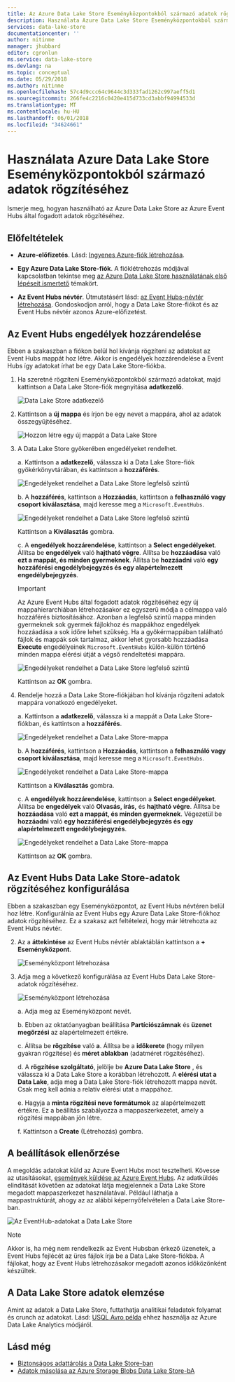 ```yaml
---
title: Az Azure Data Lake Store Eseményközpontokból származó adatok rögzítéséhez |} Microsoft Docs
description: Használata Azure Data Lake Store Eseményközpontokból származó adatok rögzítéséhez
services: data-lake-store
documentationcenter: ''
author: nitinme
manager: jhubbard
editor: cgronlun
ms.service: data-lake-store
ms.devlang: na
ms.topic: conceptual
ms.date: 05/29/2018
ms.author: nitinme
ms.openlocfilehash: 57c4d9ccc64c9644c3d333fad1262c997aeff5d1
ms.sourcegitcommit: 266fe4c2216c0420e415d733cd3abbf94994533d
ms.translationtype: MT
ms.contentlocale: hu-HU
ms.lasthandoff: 06/01/2018
ms.locfileid: "34624661"
---
```

# <a name="use-azure-data-lake-store-to-capture-data-from-event-hubs"></a>Használata Azure Data Lake Store Eseményközpontokból származó adatok rögzítéséhez

Ismerje meg, hogyan használható az Azure Data Lake Store az Azure Event Hubs által fogadott adatok rögzítéséhez.

## <a name="prerequisites"></a>Előfeltételek

* **Azure-előfizetés**. Lásd: [Ingyenes Azure-fiók létrehozása](https://azure.microsoft.com/pricing/free-trial/).

* **Egy Azure Data Lake Store-fiók**. A fióklétrehozás módjával kapcsolatban tekintse meg [az Azure Data Lake Store használatának első lépéseit ismertető](data-lake-store-get-started-portal.md) témakört.

*  **Az Event Hubs névtér**. Útmutatásért lásd: [az Event Hubs-névtér létrehozása](../event-hubs/event-hubs-create.md#create-an-event-hubs-namespace). Gondoskodjon arról, hogy a Data Lake Store-fiókot és az Event Hubs névtér azonos Azure-előfizetést.


## <a name="assign-permissions-to-event-hubs"></a>Az Event Hubs engedélyek hozzárendelése

Ebben a szakaszban a fiókon belül hol kívánja rögzíteni az adatokat az Event Hubs mappát hoz létre. Akkor is engedélyek hozzárendelése a Event Hubs így adatokat írhat be egy Data Lake Store-fiókba. 

1. Ha szeretné rögzíteni Eseményközpontokból származó adatokat, majd kattintson a Data Lake Store-fiók megnyitása **adatkezelő**.

    ![Data Lake Store adatkezelő](./media/data-lake-store-archive-eventhub-capture/data-lake-store-open-data-explorer.png "Data Lake Store adatkezelő")

2.  Kattintson a **új mappa** és írjon be egy nevet a mappára, ahol az adatok összegyűjtéséhez.

    ![Hozzon létre egy új mappát a Data Lake Store](./media/data-lake-store-archive-eventhub-capture/data-lake-store-create-new-folder.png "hozzon létre egy új mappát a Data Lake Store-ban")

3. A Data Lake Store gyökerében engedélyeket rendelhet. 

    a. Kattintson a **adatkezelő**, válassza ki a Data Lake Store-fiók gyökérkönyvtárában, és kattintson a **hozzáférés**.

    ![Engedélyeket rendelhet a Data Lake Store legfelső szintű](./media/data-lake-store-archive-eventhub-capture/data-lake-store-assign-permissions-to-root.png "engedélyeket rendelhet a Data Lake Store gyökér")

    b. A **hozzáférés**, kattintson a **Hozzáadás**, kattintson a **felhasználó vagy csoport kiválasztása**, majd keresse meg a `Microsoft.EventHubs`. 

    ![Engedélyeket rendelhet a Data Lake Store legfelső szintű](./media/data-lake-store-archive-eventhub-capture/data-lake-store-assign-eventhub-sp.png "engedélyeket rendelhet a Data Lake Store gyökér")
    
    Kattintson a **Kiválasztás** gombra.

    c. A **engedélyek hozzárendelése**, kattintson a **Select engedélyeket**. Állítsa be **engedélyek** való **hajtható végre**. Állítsa be **hozzáadása** való **ezt a mappát, és minden gyermeknek**. Állítsa be **hozzáadni** való **egy hozzáférési engedélybejegyzés és egy alapértelmezett engedélybejegyzés**.

    > [!IMPORTANT]
    > Az Azure Event Hubs által fogadott adatok rögzítéséhez egy új mappahierarchiában létrehozásakor ez egyszerű módja a célmappa való hozzáférés biztosításához.  Azonban a legfelső szintű mappa minden gyermeknek sok gyermek fájlokhoz és mappákhoz engedélyek hozzáadása a sok időre lehet szükség.  Ha a gyökérmappában található fájlok és mappák sok tartalmaz, akkor lehet gyorsabb hozzáadása **Execute** engedélyeinek `Microsoft.EventHubs` külön-külön történő minden mappa elérési útját a végső rendeltetési mappára. 

    ![Engedélyeket rendelhet a Data Lake Store legfelső szintű](./media/data-lake-store-archive-eventhub-capture/data-lake-store-assign-eventhub-sp1.png "engedélyeket rendelhet a Data Lake Store gyökér")

    Kattintson az **OK** gombra.

4. Rendelje hozzá a Data Lake Store-fiókjában hol kívánja rögzíteni adatok mappára vonatkozó engedélyeket.

    a. Kattintson a **adatkezelő**, válassza ki a mappát a Data Lake Store-fiókban, és kattintson a **hozzáférés**.

    ![Engedélyeket rendelhet a Data Lake Store-mappa](./media/data-lake-store-archive-eventhub-capture/data-lake-store-assign-permissions-to-folder.png "engedélyeket rendelhet a Data Lake Store-mappa")

    b. A **hozzáférés**, kattintson a **Hozzáadás**, kattintson a **felhasználó vagy csoport kiválasztása**, majd keresse meg a `Microsoft.EventHubs`. 

    ![Engedélyeket rendelhet a Data Lake Store-mappa](./media/data-lake-store-archive-eventhub-capture/data-lake-store-assign-eventhub-sp.png "engedélyeket rendelhet a Data Lake Store-mappa")
    
    Kattintson a **Kiválasztás** gombra.

    c. A **engedélyek hozzárendelése**, kattintson a **Select engedélyeket**. Állítsa be **engedélyek** való **Olvasás, írás,** és **hajtható végre**. Állítsa be **hozzáadása** való **ezt a mappát, és minden gyermeknek**. Végezetül be **hozzáadni** való **egy hozzáférési engedélybejegyzés és egy alapértelmezett engedélybejegyzés**.

    ![Engedélyeket rendelhet a Data Lake Store-mappa](./media/data-lake-store-archive-eventhub-capture/data-lake-store-assign-eventhub-sp-folder.png "engedélyeket rendelhet a Data Lake Store-mappa")
    
    Kattintson az **OK** gombra. 

## <a name="configure-event-hubs-to-capture-data-to-data-lake-store"></a>Az Event Hubs Data Lake Store-adatok rögzítéséhez konfigurálása

Ebben a szakaszban egy Eseményközpontot, az Event Hubs névtéren belül hoz létre. Konfigurálnia az Event Hubs egy Azure Data Lake Store-fiókhoz adatok rögzítéséhez. Ez a szakasz azt feltételezi, hogy már létrehozta az Event Hubs névtér.

2. Az a **áttekintése** az Event Hubs névtér ablaktáblán kattintson a **+ Eseményközpont**.

    ![Eseményközpont létrehozása](./media/data-lake-store-archive-eventhub-capture/data-lake-store-create-event-hub.png "Eseményközpont létrehozása")

3. Adja meg a következő konfigurálása az Event Hubs Data Lake Store-adatok rögzítéséhez.

    ![Eseményközpont létrehozása](./media/data-lake-store-archive-eventhub-capture/data-lake-store-configure-eventhub.png "Eseményközpont létrehozása")

    a. Adja meg az Eseményközpont nevét.
    
    b. Ebben az oktatóanyagban beállítása **Partíciószámnak** és **üzenet megőrzési** az alapértelmezett értékre.
    
    c. Állítsa be **rögzítése** való **a**. Állítsa be a **időkerete** (hogy milyen gyakran rögzítése) és **méret ablakban** (adatméret rögzítéséhez). 
    
    d. A **rögzítése szolgáltató**, jelölje be **Azure Data Lake Store** , és válassza ki a Data Lake Store a korábban létrehozott. A **elérési utat a Data Lake**, adja meg a Data Lake Store-fiók létrehozott mappa nevét. Csak meg kell adnia a relatív elérési utat a mappához.

    e. Hagyja a **minta rögzítési neve formátumok** az alapértelmezett értékre. Ez a beállítás szabályozza a mappaszerkezetet, amely a rögzítési mappában jön létre.

    f. Kattintson a **Create** (Létrehozás) gombra.

## <a name="test-the-setup"></a>A beállítások ellenőrzése

A megoldás adatokat küld az Azure Event Hubs most tesztelheti. Kövesse az utasításokat, [események küldése az Azure Event Hubs](../event-hubs/event-hubs-dotnet-framework-getstarted-send.md). Az adatküldés elindítását követően az adatokat látja megjelennek a Data Lake Store megadott mappaszerkezet használatával. Például láthatja a mappastruktúrát, ahogy az az alábbi képernyőfelvételen a Data Lake Store-ban.

![Az EventHub-adatokat a Data Lake Store](./media/data-lake-store-archive-eventhub-capture/data-lake-store-eventhub-data-sample.png "minta az EventHub-adatok Data Lake Store-ban")

> [!NOTE]
> Akkor is, ha még nem rendelkezik az Event Hubsban érkező üzenetek, a Event Hubs fejlécét az üres fájlok írja be a Data Lake Store-fiókba. A fájlokat, hogy az Event Hubs létrehozásakor megadott azonos időközönként készültek.
> 
>

## <a name="analyze-data-in-data-lake-store"></a>A Data Lake Store adatok elemzése

Amint az adatok a Data Lake Store, futtathatja analitikai feladatok folyamat és crunch az adatokat. Lásd: [USQL Avro példa](https://github.com/Azure/usql/tree/master/Examples/AvroExamples) ehhez használja az Azure Data Lake Analytics módjáról.
  

## <a name="see-also"></a>Lásd még
* [Biztonságos adattárolás a Data Lake Store-ban](data-lake-store-secure-data.md)
* [Adatok másolása az Azure Storage Blobs Data Lake Store-bA](data-lake-store-copy-data-azure-storage-blob.md)
